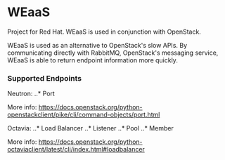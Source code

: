 # WEaaS
Project for Red Hat. WEaaS is used in conjunction with OpenStack.

WEaaS is used as an alternative to OpenStack's slow APIs. By communicating directly with RabbitMQ, OpenStack's messaging service, WEaaS is able to return endpoint information more quickly.

### Supported Endpoints
Neutron:
..* Port

More info: https://docs.openstack.org/python-openstackclient/pike/cli/command-objects/port.html

Octavia:
..* Load Balancer
..* Listener
..* Pool
..* Member

More info: https://docs.openstack.org/python-octaviaclient/latest/cli/index.html#loadbalancer
